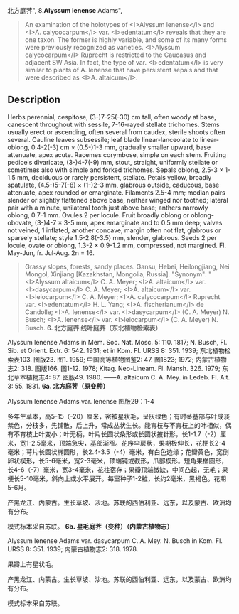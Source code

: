 北方庭荠",
8.**Alyssum lenense** Adams",

> An examination of the holotypes of &lt;I&gt;Alyssum lenense&lt;/I&gt; and &lt;I&gt;A. calycocarpum&lt;/I&gt; var. &lt;I&gt;edentatum&lt;/I&gt; reveals that they are one taxon. The former is highly variable, and some of its many forms were previously recognized as varieties. &lt;I&gt;Alyssum calycocarpum&lt;/I&gt; Ruprecht is restricted to the Caucasus and adjacent SW Asia. In fact, the type of var. &lt;I&gt;edentatum&lt;/I&gt; is very similar to plants of A. lenense that have persistent sepals and that were described as &lt;I&gt;A. altaicum&lt;/I&gt;.

## Description
Herbs perennial, cespitose, (3-)7-25(-30) cm tall, often woody at base, canescent throughout with sessile, 7-16-rayed stellate trichomes. Stems usually erect or ascending, often several from caudex, sterile shoots often several. Cauline leaves subsessile; leaf blade linear-lanceolate to linear-oblong, 0.4-2(-3) cm × (0.5-)1-3 mm, gradually smaller upward, base attenuate, apex acute. Racemes corymbose, simple on each stem. Fruiting pedicels divaricate, (3-)4-7(-9) mm, stout, straight, uniformly stellate or sometimes also with simple and forked trichomes. Sepals oblong, 2.5-3 × 1-1.5 mm, deciduous or rarely persistent, stellate. Petals yellow, broadly spatulate, (4.5-)5-7(-8) × (1-)2-3 mm, glabrous outside, caducous, base attenuate, apex rounded or emarginate. Filaments 2.5-4 mm; median pairs slender or slightly flattened above base, neither winged nor toothed; lateral pair with a minute, unilateral tooth just above base; anthers narrowly oblong, 0.7-1 mm. Ovules 2 per locule. Fruit broadly oblong or oblong-obovate, (3-)4-7 × 3-5 mm, apex emarginate and to 0.5 mm deep; valves not veined, 1 inflated, another concave, margin often not flat, glabrous or sparsely stellate; style 1.5-2.8(-3.5) mm, slender, glabrous. Seeds 2 per locule, ovate or oblong, 1.3-2 × 0.9-1.2 mm, compressed, not margined. Fl. May-Jun, fr. Jul-Aug. 2n = 16.

> Grassy slopes, forests, sandy places. Gansu, Hebei, Heilongjiang, Nei Mongol, Xinjiang [Kazakhstan, Mongolia, Russia].
  "Synonym": "&lt;I&gt;Alyssum altaicum&lt;/I&gt; C. A. Meyer; &lt;I&gt;A. altaicum&lt;/I&gt; var. &lt;I&gt;dasycarpum&lt;/I&gt; C. A. Meyer; &lt;I&gt;A. altaicum&lt;/I&gt; var. &lt;I&gt;leiocarpum&lt;/I&gt; C. A. Meyer; &lt;I&gt;A. calycocarpum&lt;/I&gt; Ruprecht var. &lt;I&gt;edentatum&lt;/I&gt; H. L. Yang; &lt;I&gt;A. fischerianum&lt;/I&gt; de Candolle; &lt;I&gt;A. lenense&lt;/I&gt; var. &lt;I&gt;dasycarpum&lt;/I&gt; (C. A. Meyer) N. Busch; &lt;I&gt;A. lenense&lt;/I&gt; var. &lt;I&gt;leiocarpum&lt;/I&gt; (C. A. Meyer) N. Busch.
**6. 北方庭荠 线叶庭荠（东北植物检索表）**

Alyssum lenense Adams in Mem. Soc. Nat. Mosc. 5: 110. 1817; N. Busch, Fl. Sib. et Orient. Extr. 6: 542. 1931; et in Kom. Fl. URSS 8: 351. 1939; 东北植物检索表103. 图版23. 图1. 1959; 中国高等植物图鉴2: 47. 图1823; 1972; 内蒙古植物志2: 318. 图版166, 图1-12. 1978; Kitag. Neo-Lineam. Fl. Mansh. 326. 1979; 东北草本植物志4: 87. 图版49. 1980. ——A. altaicum C. A. Mey. in Ledeb. Fl. Alt. 3: 55. 1831.
**6a. 北方庭荠（原变种）**

Alyssum lenense Adams var. lenense 图版29：1-4

多年生草本，高5-15（-20）厘米，密被星状毛，呈灰绿色；有时茎基部与叶成淡紫色，分枝多，先铺散，后上升，常成丛状生长。能育枝与不育枝上的叶相似，偶有不育枝上叶变小；叶无柄，叶片长圆状条形或长圆状披针形，长1-1.7（-2）厘米，宽1-2.5毫米，顶端急尖，基部渐窄。花序伞房状，果期极伸长，花梗长2-4毫米；萼片长圆状椭圆形，长2.4-3.5（-4）毫米，有白色边缘；花瓣黄色，宽倒卵状楔形，长5-6毫米，宽2-3毫米，顶端钝或截形，爪部楔形。短角果椭圆形，长4-6（-7）毫米，宽3-4毫米，花柱宿存；果瓣顶端微缺，中间凸起，无毛；果梗长5-10毫米，斜向上或水平展开。每室种子1-2粒，长约2毫米，黑褐色。花期5-6月。

产黑龙江、内蒙古。生长草坡、沙地。苏联的西伯利亚、远东，以及蒙古、欧洲均有分布。

模式标本采自苏联。
**6b. 星毛庭荠（变种）（内蒙古植物志）**

Alyssum lenense Adams var. dasycarpum C. A. Mey. N. Busch in Kom. Fl. URSS 8: 351. 1939; 内蒙古植物志2: 318. 1978.

果瓣上有星状毛。

产黑龙江、内蒙古。生长草坡、沙地。苏联的西伯利亚、远东，以及蒙古、欧洲均有分布。

模式标本采自苏联。
